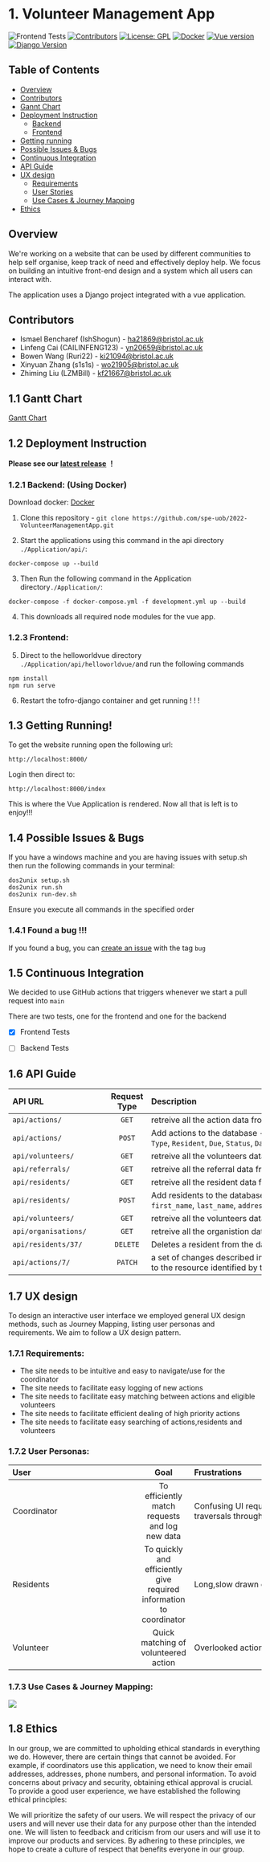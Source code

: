 # 1. Volunteer Management App

![Frontend Tests](https://github.com/spe-uob/2022-VolunteerManagementApp/actions/workflows/Frontend_Test.yml/badge.svg)
[![Contributors](https://img.shields.io/badge/Contributors-5-brightgreen)](https://github.com/spe-uob/2022-VolunteerManagementApp/graphs/contributors)
[![License: GPL](https://img.shields.io/badge/License-GPL-brightgreen.svg)](https://github.com/spe-uob/2022-VolunteerManagementApp/blob/main/Application/LICENSE)
[![Docker](https://img.shields.io/badge/Docker-v20.10.23-blue)](https://www.docker.com)
[![Vue version](https://img.shields.io/badge/Vue-v5.0.8-blue)](https://vuejs.org)
[![Django Version](https://img.shields.io/badge/Django-v4.0.2-blue)](https://www.djangoproject.com)

## Table of Contents
- <a href="#1">Overview</a>
- <a href="#C">Contributors</a>
- <a href="#a">Gannt Chart</a>
- <a href="#2">Deployment Instruction</a>
  - <a href="#3">Backend</a>
  - <a href="#4">Frontend</a>
- <a href="#5">Getting running</a>
- <a href="#6">Possible Issues & Bugs</a>
- <a href="#CI">Continuous Integration</a>
- <a href="#api"> API Guide </a>
- <a href="#7">UX design</a>
  - <a href="#8">Requirements</a>
  - <a href="#9">User Stories</a>
  - <a href="#10">Use Cases & Journey Mapping</a>
- <a href="#12"> Ethics </a>


<h2 id="1">Overview</h2>

We're working on a website that can be used by different communities to help self organise, keep track of need and effectively deploy help. We focus on building an intuitive front-end design and a system which all users can interact with.

The application uses a Django project integrated with a vue application.

<h2 id = "C">Contributors</h2>

- Ismael Bencharef   (IshShogun) - ha21869@bristol.ac.uk
- Linfeng Cai   (CAILINFENG123) - yn20659@bristol.ac.uk
- Bowen Wang   (Ruri22) - ki21094@bristol.ac.uk
- Xinyuan Zhang   (s1s1s) - wo21905@bristol.ac.uk
- Zhiming Liu  (LZMBill) - kf21667@bristol.ac.uk

<h2 id = "a">1.1 Gantt Chart</h2>
<a href="https://docs.google.com/spreadsheets/d/17jk70c7Ysqay2RxTJ-WYFc619bPg-nvXDeJa_21MRxU/edit#gid=1962477973">Gantt Chart</a>

<h2 id="2">1.2 Deployment Instruction</h2>

**Please see our <a href="https://github.com/spe-uob/2022-VolunteerManagementApp/releases/tag/beta-version">latest release</a> ！**

<h3 id="3">1.2.1 Backend: (Using Docker) </h3> 

Download docker: <a href="https://www.docker.com">Docker</a>

1. Clone this repository - ``` git clone https://github.com/spe-uob/2022-VolunteerManagementApp.git ```

2. Start the applications using this command in the api directory ``` ./Application/api/ ```: 
``` 
docker-compose up --build 
```

3. Then Run the following command in the Application directory``` ./Application/ ```:
``` 
docker-compose -f docker-compose.yml -f development.yml up --build
```

4. This downloads all required node modules for the vue app.

<h3 id="4"> 1.2.3 Frontend: </h3> 

5. Direct to the helloworldvue directory ``` ./Application/api/helloworldvue/ ```and run the following commands
```
npm install
npm run serve
```
6.  Restart the tofro-django container and get running ! ! !

<h2 id="5"> 1.3 Getting Running! </h2> 

To get the website running open the following url:
```
http://localhost:8000/
```

Login then direct to:
```
http://localhost:8000/index
```

This is where the Vue Application is rendered. Now all that is left is to enjoy!!!

<h2 id="6"> 1.4 Possible Issues & Bugs </h2>
If you have a windows machine and you are having issues with setup.sh then run the following commands in your terminal:

```
dos2unix setup.sh
dos2unix run.sh
dos2unix run-dev.sh
```
Ensure you execute all commands in the specified order

### 1.4.1 Found a bug !!!
If you found a bug, you can [create an issue](https://github.com/spe-uob/2022-VolunteerManagementApp/issues/new) with the tag `bug`

<h2 id="CI"> 1.5 Continuous Integration </h2>

We decided to use GitHub actions that triggers whenever we start a pull request into ``` main ```

There are two tests, one for the frontend and one for the backend
- [x] Frontend Tests
- [ ] Backend Tests


<h2 id="api"> 1.6 API Guide </h2> 

| <div align="left" style="width:180px">API URL</div>         | Request Type          | <div align="left" style="width:460px">Description</div>   |
| ------------- |:-------------:| :-----|
| `api/actions/` 	| `GET`     	| retreive all the action data from a server |
| `api/actions/` 	| `POST`     	| Add actions to the database - Requires an object with `Help Type`, `Resident`, `Due`, `Status`, `Date`|
| `api/volunteers/`  | `GET`    | retreive all the volunteers data from a server |
| `api/referrals/` 	| `GET`     	| retreive all the referral data from a server |
| `api/residents/`  | `GET`     	| retreive all the resident data from a server |
| `api/residents/`  | `POST`     	| Add residents to the database - Requires an object with `first_name`, `last_name`, `address`, `postcode`, `Date`|
| `api/volunteers/`  | `GET`    | retreive all the volunteers data from a server  |
| `api/organisations/`  | `GET`     	| retreive all the organistion data from a server|
| `api/residents/37/` | `DELETE` | Deletes a resident from the database |
| `api/actions/7/` | `PATCH` | a set of changes described in the request entity be applied to the resource identified by the Request- URI|

<h2 id="7"> 1.7 UX design </h2> 
To design an interactive user interface we employed general UX design methods, such as Journey Mapping, listing user personas and requirements. We aim to follow a UX design pattern.

<h3 id="8"> 1.7.1 Requirements:</h3> 

- The site needs to be intuitive and easy to navigate/use for the coordinator
- The site needs to facilitate easy logging of new actions
- The site needs to facilitate easy matching between actions and eligible volunteers
- The site needs to facilitate efficient dealing of high priority actions
- The site needs to facilitate easy searching of actions,residents and volunteers


<h3 id="9"> 1.7.2 User Personas:</h3> 

| <div align="left" style="width:240px">User</div>         | Goal          | <div align="left" style="width:400px">Frustrations</div>   |
| ------------- |:-------------:| :-----|
| Coordinator 	| To efficiently match requests and log new data     	| Confusing UI requiring a lot of clicks and long traversals through out the interface |
| Residents 	| To quickly and efficiently give required information to coordinator     	| Long,slow drawn out phone call|
| Volunteer  | Quick matching of volunteered action    | Overlooked action for long period of times |

<h3 id="10"> 1.7.3 Use Cases & Journey Mapping: </h3> 
<a id="10">
  <img src="images/image4.png">
</a>

<h2 id="12">1.8 Ethics</h2> 
In our group, we are committed to upholding ethical standards in everything we do. However, there are certain things that cannot be avoided. For example, if coordinators use this application, we need to know their email addresses, addresses, phone numbers, and personal information. To avoid concerns about privacy and security, obtaining ethical approval is crucial.
To provide a good user experience, we have established the following ethical principles:

We will prioritize the safety of our users.
We will respect the privacy of our users and will never use their data for any purpose other than the intended one.
We will listen to feedback and criticism from our users and will use it to improve our products and services.
By adhering to these principles, we hope to create a culture of respect that benefits everyone in our group.
